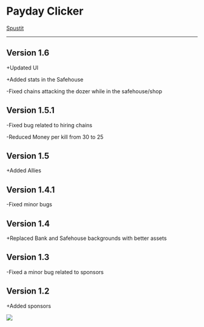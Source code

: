 # Payday Clicker
[Spustit](https://mcbeefyvevo.github.io/Payday-Clicker/)

------------------------------------------------------

<h2>Version 1.6</h2>
<p>+Updated UI</p>
<p>+Added stats in the Safehouse</p>
<p>-Fixed chains attacking the dozer while in the safehouse/shop</p>

<h2>Version 1.5.1</h2>
<p>-Fixed bug related to hiring chains</p>
<p>-Reduced Money per kill from 30 to 25</p>

<h2>Version 1.5</h2>
<p>+Added Allies</p>

<h2>Version 1.4.1</h2>
<p>-Fixed minor bugs</p>

<h2>Version 1.4</h2>
<p>+Replaced Bank and Safehouse backgrounds with better assets</p>

<h2>Version 1.3</h2>
<p>-Fixed a minor bug related to sponsors</p>

<h2>Version 1.2</h2>
<p>+Added sponsors</p>


![](https://media.tenor.com/4Lz2QTfgjzgAAAAd/among-us-payday.gif)
